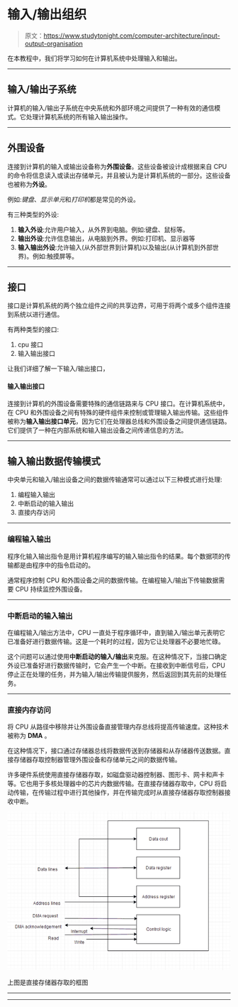 # 输入/输出组织

> 原文：<https://www.studytonight.com/computer-architecture/input-output-organisation>

在本教程中，我们将学习如何在计算机系统中处理输入和输出。

* * *

## 输入/输出子系统

计算机的输入/输出子系统在中央系统和外部环境之间提供了一种有效的通信模式。它处理计算机系统的所有输入输出操作。

* * *

## 外围设备

连接到计算机的输入或输出设备称为**外围设备**。这些设备被设计成根据来自 CPU 的命令将信息读入或读出存储单元，并且被认为是计算机系统的一部分。这些设备也被称为**外设**。

例如:*键盘*、*显示单元*和*打印机*都是常见的外设。

有三种类型的外设:

1.  **输入外设**:允许用户输入，从外界到电脑。例如:键盘、鼠标等。
2.  **输出外设**:允许信息输出，从电脑到外界。例如:打印机、显示器等
3.  **输入输出外设**:允许输入(从外部世界到计算机)以及输出(从计算机到外部世界)。例如:触摸屏等。

* * *

## 接口

接口是计算机系统的两个独立组件之间的共享边界，可用于将两个或多个组件连接到系统以进行通信。

有两种类型的接口:

1.  cpu 接口
2.  输入输出接口

让我们详细了解一下输入/输出接口，

#### 输入输出接口

连接到计算机的外围设备需要特殊的通信链路来与 CPU 接口。在计算机系统中，在 CPU 和外围设备之间有特殊的硬件组件来控制或管理输入输出传输。这些组件被称为**输入输出接口单元**，因为它们在处理器总线和外围设备之间提供通信链路。它们提供了一种在内部系统和输入输出设备之间传递信息的方法。

* * *

## 输入输出数据传输模式

中央单元和输入/输出设备之间的数据传输通常可以通过以下三种模式进行处理:

1.  编程输入输出
2.  中断启动的输入输出
3.  直接内存访问

* * *

### 编程输入输出

程序化输入输出指令是用计算机程序编写的输入输出指令的结果。每个数据项的传输都是由程序中的指令启动的。

通常程序控制 CPU 和外围设备之间的数据传输。在编程输入/输出下传输数据需要 CPU 持续监控外围设备。

* * *

### 中断启动的输入输出

在编程输入/输出方法中，CPU 一直处于程序循环中，直到输入/输出单元表明它已准备好进行数据传输。这是一个耗时的过程，因为它让处理器不必要地忙碌。

这个问题可以通过使用**中断启动的输入/输出**来克服。在这种情况下，当接口确定外设已准备好进行数据传输时，它会产生一个中断。在接收到中断信号后，CPU 停止正在处理的任务，并为输入/输出传输提供服务，然后返回到其先前的处理任务。

* * *

### 直接内存访问

将 CPU 从路径中移除并让外围设备直接管理内存总线将提高传输速度。这种技术被称为 **DMA** 。

在这种情况下，接口通过存储器总线将数据传送到存储器和从存储器传送数据。直接存储器存取控制器管理外围设备和存储单元之间的数据传输。

许多硬件系统使用直接存储器存取，如磁盘驱动器控制器、图形卡、网卡和声卡等。它也用于多核处理器中的芯片内数据传输。在直接存储器存取中，CPU 将启动传输，在传输过程中进行其他操作，并在传输完成时从直接存储器存取控制器接收中断。

![Input/Output Organisation](img/c2b19a42e1c91a9c22a061fc943cf417.png)

上图是直接存储器存取的框图

* * *

* * *